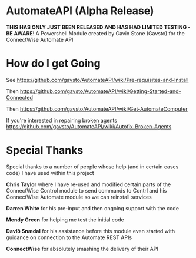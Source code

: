 # AutomateAPI (Alpha Release)
**THIS HAS ONLY JUST BEEN RELEASED AND HAS HAD LIMITED TESTING - BE AWARE**!
A Powershell Module created by Gavin Stone (Gavsto) for the ConnectWise Automate API

# How do I get Going
See https://github.com/gavsto/AutomateAPI/wiki/Pre-requisites-and-Install

Then https://github.com/gavsto/AutomateAPI/wiki/Getting-Started-and-Connected

Then https://github.com/gavsto/AutomateAPI/wiki/Get-AutomateComputer

If you're interested in repairing broken agents https://github.com/gavsto/AutomateAPI/wiki/Autofix-Broken-Agents

# Special Thanks
Special thanks to a number of people whose help (and in certain cases code) I have used within this project

**Chris Taylor** where I have re-used and modified certain parts of the ConnectWise Control module to send commands to Contrl and his ConnectWise Automate module so we can reinstall services

**Darren White** for his pre-input and then ongoing support with the code

**Mendy Green** for helping me test the initial code

**Davíð Snædal** for his assistance before this module even started with guidance on connection to the Automate REST APIs

**ConnectWise** for absolutely smashing the delivery of their API

